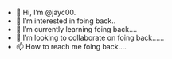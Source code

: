 - 👋 Hi, I’m @jayc00.
- 👀 I’m interested in foing back..
- 🌱 I’m currently learning foing back....
- 💞️ I’m looking to collaborate on foing back......
- 📫 How to reach me foing back....

<!---
jayc00/jayc00 is a ✨ special ✨ repository because its `README.md` (this file) appears on your GitHub profile.
You can click the Preview link to take a look at your changes.
--->
